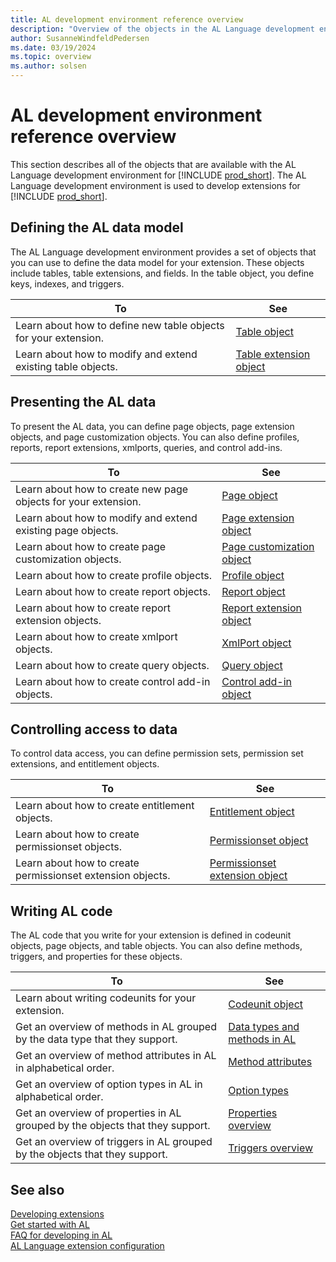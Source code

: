 ```yaml
---
title: AL development environment reference overview
description: "Overview of the objects in the AL Language development environment."
author: SusanneWindfeldPedersen
ms.date: 03/19/2024
ms.topic: overview
ms.author: solsen
---
```


# AL development environment reference overview

This section describes all of the objects that are available with the AL Language development environment for [!INCLUDE [prod_short](includes/prod_short.md)]. The AL Language development environment is used to develop extensions for [!INCLUDE [prod_short](includes/prod_short.md)].

## Defining the AL data model

The AL Language development environment provides a set of objects that you can use to define the data model for your extension. These objects include tables, table extensions, and fields. In the table object, you define keys, indexes, and triggers.

|To | See |
|---|-----|
|Learn about how to define new table objects for your extension.|[Table object](devenv-table-object.md)|
|Learn about how to modify and extend existing table objects. |[Table extension object](devenv-table-ext-object.md)|

## Presenting the AL data

To present the AL data, you can define page objects, page extension objects, and page customization objects. You can also define profiles, reports, report extensions, xmlports, queries, and control add-ins.

|To |See |
|---|----|
|Learn about how to create new page objects for your extension.|[Page object](devenv-page-object.md)|
|Learn about how to modify and extend existing page objects.|[Page extension object](devenv-page-ext-object.md)|
|Learn about how to create page customization objects.|[Page customization object](devenv-page-customization-object.md)|
|Learn about how to create profile objects.|[Profile object](devenv-profile-object.md)|
|Learn about how to create report objects.|[Report object](devenv-report-object.md)|
|Learn about how to create report extension objects.|[Report extension object](devenv-report-ext-object.md)|
|Learn about how to create xmlport objects.|[XmlPort object](devenv-xmlport-object.md)|
|Learn about how to create query objects.|[Query object](devenv-query-object.md)|
|Learn about how to create control add-in objects.|[Control add-in object](devenv-control-addin-object.md)|

## Controlling access to data

To control data access, you can define permission sets, permission set extensions, and entitlement objects.

|To |See |
|---|----|
|Learn about how to create entitlement objects.|[Entitlement object](devenv-entitlement-object.md)|
|Learn about how to create permissionset objects.|[Permissionset object](devenv-permissionset-object.md)|
|Learn about how to create permissionset extension objects.|[Permissionset extension object](devenv-permissionset-ext-object.md)|


## Writing AL code

The AL code that you write for your extension is defined in codeunit objects, page objects, and table objects. You can also define methods, triggers, and properties for these objects.

|To |See |
|---|----|
|Learn about writing codeunits for your extension.|[Codeunit object](devenv-codeunit-object.md)|
|Get an overview of methods in AL grouped by the data type that they support.|[Data types and methods in AL](methods-auto/library.md)|
|Get an overview of method attributes in AL in alphabetical order.|[Method attributes](attributes/devenv-method-attributes.md)|
|Get an overview of option types in AL in alphabetical order.|[Option types](methods-auto/action/action-option.md)|
|Get an overview of properties in AL grouped by the objects that they support.|[Properties overview](properties/devenv-properties.md)|
|Get an overview of triggers in AL grouped by the objects that they support.|[Triggers overview](triggers-auto/devenv-triggers.md)|

## See also

[Developing extensions](devenv-dev-overview.md)  
[Get started with AL](devenv-get-started.md)  
[FAQ for developing in AL](devenv-dev-faq.md)  
[AL Language extension configuration](devenv-al-extension-configuration.md)
